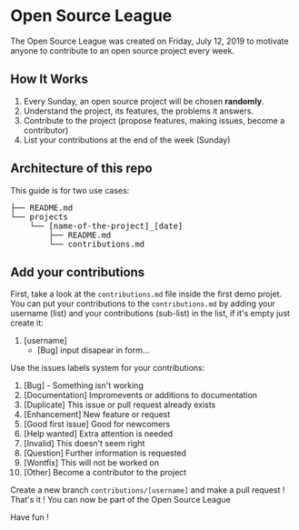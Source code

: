 # Open Source League 

The Open Source League was created on Friday, July 12, 2019 to motivate anyone to contribute to an open source project every week.

## How It Works

1. Every Sunday, an open source project will be chosen **randomly**.
2. Understand the project, its features, the problems it answers.
3. Contribute to the project (propose features, making issues, become a contributor)
4. List your contributions at the end of the week (Sunday)


## Architecture of this repo

This guide is for two use cases:
<pre>
├── README.md
└── projects
    └── [name-of-the-project]_[date]
        ├── README.md
        └── contributions.md
</pre>

## Add your contributions

First, take a look at the `contributions.md` file inside the first demo projet.
You can put your contributions to the `contributions.md` by adding your username (list) and your contributions (sub-list) in the list, if it's empty just create it:

1. [username] 
   * [Bug] input disapear in form... 

Use the issues labels system for your contributions:

1. [Bug] - Something isn't working
2. [Documentation] Impromevents or additions to documentation
3. [Duplicate] This issue or pull request already exists
4. [Enhancement] New feature or request
5. [Good first issue] Good for newcomers
6. [Help wanted] Extra attention is needed
7. [Invalid] This doesn't seem right
8. [Question] Further information is requested
9. [Wontfix] This will not be worked on
10. [Other] Become a contributor to the project

Create a new branch `contributions/[username]` and make a pull request !
That's it ! You can now be part of the Open Source League

Have fun !
